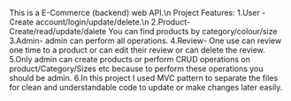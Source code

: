 This is a E-Commerce (backend) web API.\n
Project Features:
    1.User - Create account/login/update/delete.\n
    2.Product- Create/read/update/dalete
       You can find products by category/colour/size
    3.Admin- admin can perform all operations.
    4.Review- One use can review one time to a product or can edit their review or can delete the review.
    5.Only admin can create products or perform CRUD operations on product/Category/Sizes etc because to perform these operations you should be admin.
    6.In this project I used MVC pattern to separate the files for clean and understandable code to update or make changes later easily.
    
